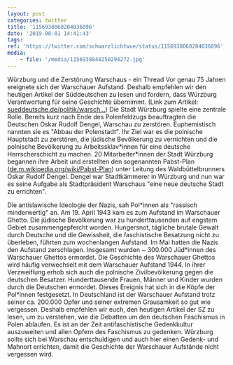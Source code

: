 ```yaml
---
layout: post
categories: twitter
title: '1156938060204036096'
date: '2019-08-01 14:41:43'
tags: 
ref: 'https://twitter.com/schwarzlichtwue/status/1156938060204036096'
media:
    - file: '/media/1156938048250294272.jpg'
---
```

Würzburg und die Zerstörung Warschaus - ein Thread 
Vor genau 75 Jahren ereignete sich der Warschauer Aufstand. Deshalb empfehlen wir den heutigen Artikel der Süddeutschen zu lesen und fordern, dass Würzburg Verantwortung für seine Geschichte übernimmt. (Link zum Artikel:  [sueddeutsche.de/politik/warsch…](https://www.sueddeutsche.de/politik/warschauer-aufstand-1944-gedenken-1.4548401))
Die Stadt Würzburg spielte eine zentrale Rolle. Bereits kurz nach Ende des Polenfeldzugs beauftragten die Deutschen Oskar Rudolf Dengel, Warschau zu zerstören. Euphemistisch nannten sie es "Abbau der Polenstadt".
Ihr Ziel war es die polnische Hauptstadt zu zerstören, die jüdische Bevölkerung zu vernichten und die polnische Bevölkerung zu Arbeitssklav\*innen für eine deutsche Herrscherschicht zu machen.
20 Mitarbeiter\*innen der Stadt Würzburg begannen ihre Arbeit und erstellten den sogenannten Pabst-Plan ([de.m.wikipedia.org/wiki/Pabst-Plan](https://de.m.wikipedia.org/wiki/Pabst-Plan)) unter Leitung des Waldbüttelbrunners Oskar Rudolf Dengel.
Dengel war Stadtkämmerer in Würzburg und nun war es seine Aufgabe als Stadtpräsident Warschaus "eine neue deutsche Stadt zu errichten".



Die antislawische Ideologie der Nazis, sah Pol\*innen als "rassisch minderwertig" an.
Am 19. April 1943 kam es zum Aufstand im Warschauer Ghetto. Die jüdische Bevölkerung war zu hunderttausenden auf engstem Gebiet zusammengepfercht worden.
Hungersnot, tägliche brutale Gewalt durch Deutsche und die Gewissheit, die faschistische Besatzung nicht zu überleben, führten zum  wochenlangen Aufstand. Im Mai hatten die Nazis den Aufstand zerschlagen. Insgesamt wurden ~ 300.000 Jüd\*innen des Warschauer Ghettos ermordet.
Die Geschichte des Warschauer Ghettos wird häufig verwechselt mit dem Warschauer Aufstand 1944. In ihrer Verzweiflung erhob sich auch die polnische Zivilbevölkerung gegen die deutschen Besatzer. Hunderttausende Frauen, Männer und Kinder wurden durch die Deutschen ermordet.
Dieses Ereignis hat sich in die Köpfe der Pol\*innen festgesetzt. In Deutschland ist der Warschauer Aufstand trotz seiner ca. 200.000 Opfer und seiner extremen Grausamkeit so gut wie vergessen.
Deshalb empfehlen wir euch, den heutigen Artikel der SZ zu lesen, um zu verstehen, wie die Debatten um den deutschen Faschismus in Polen ablaufen.
Es ist an der Zeit antifaschistische Gedenkkultur auszuweiten und allen Opfern des Faschismus zu gedenken. Würzburg sollte sich bei Warschau entschuldigen und auch hier einen Gedenk- und Mahnort errichten, damit die Geschichte der Warschauer Aufstände nicht vergessen wird.